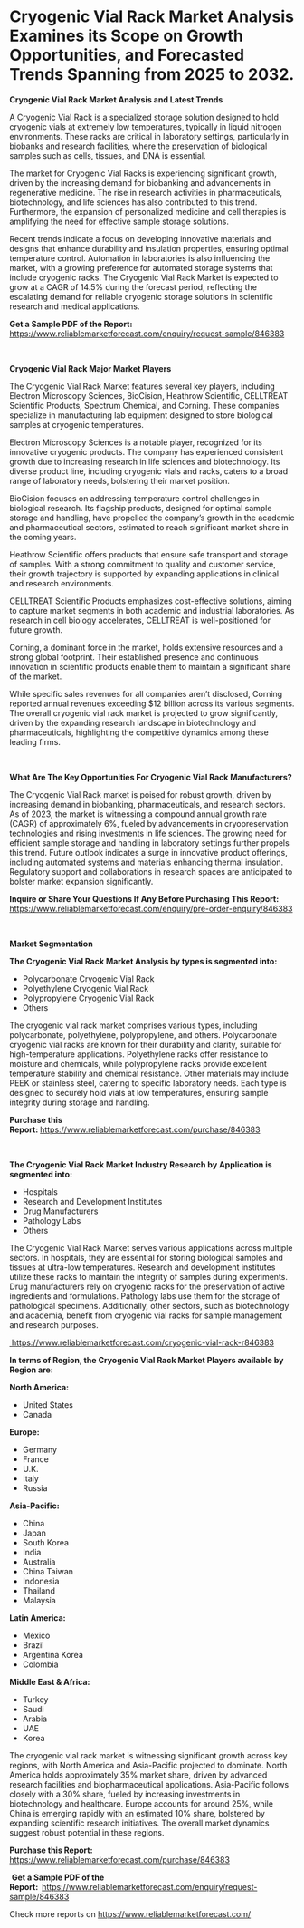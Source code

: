 <p><h1>Cryogenic Vial Rack Market Analysis Examines its Scope on Growth Opportunities, and Forecasted Trends Spanning from 2025 to 2032.</h1></p><p><strong>Cryogenic Vial Rack Market Analysis and Latest Trends</strong></p>
<p><p>A Cryogenic Vial Rack is a specialized storage solution designed to hold cryogenic vials at extremely low temperatures, typically in liquid nitrogen environments. These racks are critical in laboratory settings, particularly in biobanks and research facilities, where the preservation of biological samples such as cells, tissues, and DNA is essential. </p><p>The market for Cryogenic Vial Racks is experiencing significant growth, driven by the increasing demand for biobanking and advancements in regenerative medicine. The rise in research activities in pharmaceuticals, biotechnology, and life sciences has also contributed to this trend. Furthermore, the expansion of personalized medicine and cell therapies is amplifying the need for effective sample storage solutions.</p><p>Recent trends indicate a focus on developing innovative materials and designs that enhance durability and insulation properties, ensuring optimal temperature control. Automation in laboratories is also influencing the market, with a growing preference for automated storage systems that include cryogenic racks. The Cryogenic Vial Rack Market is expected to grow at a CAGR of 14.5% during the forecast period, reflecting the escalating demand for reliable cryogenic storage solutions in scientific research and medical applications.</p></p>
<p><strong>Get a Sample PDF of the Report:&nbsp;</strong> <a href="https://www.reliablemarketforecast.com/enquiry/request-sample/846383?utm_campaign=2717&utm_medium=2&utm_source=Github&utm_content=ia&utm_term=04032025&utm_id=cryogenic-vial-rack">https://www.reliablemarketforecast.com/enquiry/request-sample/846383</a></p>
<p>&nbsp;</p>
<p><strong>Cryogenic Vial Rack Major Market Players</strong></p>
<p><p>The Cryogenic Vial Rack Market features several key players, including Electron Microscopy Sciences, BioCision, Heathrow Scientific, CELLTREAT Scientific Products, Spectrum Chemical, and Corning. These companies specialize in manufacturing lab equipment designed to store biological samples at cryogenic temperatures.</p><p>Electron Microscopy Sciences is a notable player, recognized for its innovative cryogenic products. The company has experienced consistent growth due to increasing research in life sciences and biotechnology. Its diverse product line, including cryogenic vials and racks, caters to a broad range of laboratory needs, bolstering their market position.</p><p>BioCision focuses on addressing temperature control challenges in biological research. Its flagship products, designed for optimal sample storage and handling, have propelled the company’s growth in the academic and pharmaceutical sectors, estimated to reach significant market share in the coming years. </p><p>Heathrow Scientific offers products that ensure safe transport and storage of samples. With a strong commitment to quality and customer service, their growth trajectory is supported by expanding applications in clinical and research environments. </p><p>CELLTREAT Scientific Products emphasizes cost-effective solutions, aiming to capture market segments in both academic and industrial laboratories. As research in cell biology accelerates, CELLTREAT is well-positioned for future growth.</p><p>Corning, a dominant force in the market, holds extensive resources and a strong global footprint. Their established presence and continuous innovation in scientific products enable them to maintain a significant share of the market.</p><p>While specific sales revenues for all companies aren’t disclosed, Corning reported annual revenues exceeding $12 billion across its various segments. The overall cryogenic vial rack market is projected to grow significantly, driven by the expanding research landscape in biotechnology and pharmaceuticals, highlighting the competitive dynamics among these leading firms.</p></p>
<p>&nbsp;</p>
<p><strong>What Are The Key Opportunities For Cryogenic Vial Rack Manufacturers?</strong></p>
<p><p>The Cryogenic Vial Rack market is poised for robust growth, driven by increasing demand in biobanking, pharmaceuticals, and research sectors. As of 2023, the market is witnessing a compound annual growth rate (CAGR) of approximately 6%, fueled by advancements in cryopreservation technologies and rising investments in life sciences. The growing need for efficient sample storage and handling in laboratory settings further propels this trend. Future outlook indicates a surge in innovative product offerings, including automated systems and materials enhancing thermal insulation. Regulatory support and collaborations in research spaces are anticipated to bolster market expansion significantly.</p></p>
<p><strong>Inquire or Share Your Questions If Any Before Purchasing This Report:</strong> <a href="https://www.reliablemarketforecast.com/enquiry/pre-order-enquiry/846383?utm_campaign=2717&utm_medium=2&utm_source=Github&utm_content=ia&utm_term=04032025&utm_id=cryogenic-vial-rack">https://www.reliablemarketforecast.com/enquiry/pre-order-enquiry/846383</a></p>
<p>&nbsp;</p>
<p><strong>Market Segmentation</strong></p>
<p><strong>The Cryogenic Vial Rack Market Analysis by types is segmented into:</strong></p>
<p><ul><li>Polycarbonate Cryogenic Vial Rack</li><li>Polyethylene Cryogenic Vial Rack</li><li>Polypropylene Cryogenic Vial Rack</li><li>Others</li></ul></p>
<p><p>The cryogenic vial rack market comprises various types, including polycarbonate, polyethylene, polypropylene, and others. Polycarbonate cryogenic vial racks are known for their durability and clarity, suitable for high-temperature applications. Polyethylene racks offer resistance to moisture and chemicals, while polypropylene racks provide excellent temperature stability and chemical resistance. Other materials may include PEEK or stainless steel, catering to specific laboratory needs. Each type is designed to securely hold vials at low temperatures, ensuring sample integrity during storage and handling.</p></p>
<p><strong>Purchase this Report:&nbsp;</strong><a href="https://www.reliablemarketforecast.com/purchase/846383?utm_campaign=2717&utm_medium=2&utm_source=Github&utm_content=ia&utm_term=04032025&utm_id=cryogenic-vial-rack">https://www.reliablemarketforecast.com/purchase/846383</a></p>
<p>&nbsp;</p>
<p><strong>The Cryogenic Vial Rack Market Industry Research by Application is segmented into:</strong></p>
<p><ul><li>Hospitals</li><li>Research and Development Institutes</li><li>Drug Manufacturers</li><li>Pathology Labs</li><li>Others</li></ul></p>
<p><p>The Cryogenic Vial Rack Market serves various applications across multiple sectors. In hospitals, they are essential for storing biological samples and tissues at ultra-low temperatures. Research and development institutes utilize these racks to maintain the integrity of samples during experiments. Drug manufacturers rely on cryogenic racks for the preservation of active ingredients and formulations. Pathology labs use them for the storage of pathological specimens. Additionally, other sectors, such as biotechnology and academia, benefit from cryogenic vial racks for sample management and research purposes.</p></p>
<p><a href="https://www.reliablemarketforecast.com/cryogenic-vial-rack-r846383?utm_campaign=2717&utm_medium=2&utm_source=Github&utm_content=ia&utm_term=04032025&utm_id=cryogenic-vial-rack">&nbsp;https://www.reliablemarketforecast.com/cryogenic-vial-rack-r846383</a></p>
<p><strong>In terms of Region, the Cryogenic Vial Rack Market Players available by Region are:</strong></p>
<p>
    <p> <strong> North America: </strong>
        <ul>
            <li>United States</li>
            <li>Canada</li>
        </ul>
        </p> 
    <p> <strong> Europe: </strong>
        <ul>
            <li>Germany</li>
            <li>France</li>
            <li>U.K.</li>
            <li>Italy</li>
            <li>Russia</li>
        </ul>
        </p> 
    <p> <strong> Asia-Pacific: </strong>
        <ul>
            <li>China</li>
            <li>Japan</li>
            <li>South Korea</li>
            <li>India</li>
            <li>Australia</li>
            <li>China Taiwan</li>
            <li>Indonesia</li>
            <li>Thailand</li>
            <li>Malaysia</li>
        </ul>
        </p> 
    <p> <strong> Latin America: </strong>
        <ul>
            <li>Mexico</li>
            <li>Brazil</li>
            <li>Argentina Korea</li>
            <li>Colombia</li>
        </ul>
        </p> 
    <p> <strong> Middle East & Africa: </strong>
        <ul>
            <li>Turkey</li>
            <li>Saudi</li>
            <li>Arabia</li>
            <li>UAE</li>
            <li>Korea</li>
        </ul>
    </p>
    </p>
<p><p>The cryogenic vial rack market is witnessing significant growth across key regions, with North America and Asia-Pacific projected to dominate. North America holds approximately 35% market share, driven by advanced research facilities and biopharmaceutical applications. Asia-Pacific follows closely with a 30% share, fueled by increasing investments in biotechnology and healthcare. Europe accounts for around 25%, while China is emerging rapidly with an estimated 10% share, bolstered by expanding scientific research initiatives. The overall market dynamics suggest robust potential in these regions.</p></p>
<p><strong>Purchase this Report: </strong><a href="https://www.reliablemarketforecast.com/purchase/846383?utm_campaign=2717&utm_medium=2&utm_source=Github&utm_content=ia&utm_term=04032025&utm_id=cryogenic-vial-rack">https://www.reliablemarketforecast.com/purchase/846383</a></p>
<p>&nbsp;<strong>Get a Sample PDF of the Report:&nbsp;&nbsp;</strong><a href="https://www.reliablemarketforecast.com/enquiry/request-sample/846383?utm_campaign=2717&utm_medium=2&utm_source=Github&utm_content=ia&utm_term=04032025&utm_id=cryogenic-vial-rack">https://www.reliablemarketforecast.com/enquiry/request-sample/846383</a></p>
<p><strong></strong></p>
<p>Check more reports on <a href="https://www.reliablemarketforecast.com/?utm_campaign=2717&utm_medium=2&utm_source=Github&utm_content=ia&utm_term=04032025&utm_id=cryogenic-vial-rack">https://www.reliablemarketforecast.com/</a></p>